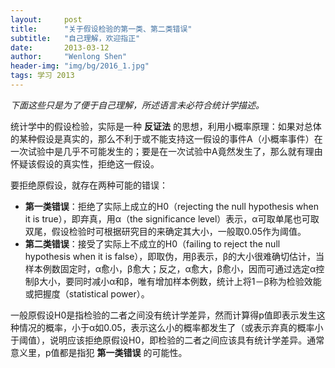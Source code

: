 ```yaml
---
layout:     post
title:      "关于假设检验的第一类、第二类错误"
subtitle:   "自己理解，欢迎指正"
date:       2013-03-12
author:     "Wenlong Shen"
header-img: "img/bg/2016_1.jpg"
tags: 学习 2013
---
```


*下面这些只是为了便于自己理解，所述语言未必符合统计学描述。*

统计学中的假设检验，实际是一种 **反证法** 的思想，利用小概率原理：如果对总体的某种假设是真实的，那么不利于或不能支持这一假设的事件A（小概率事件）在一次试验中是几乎不可能发生的；要是在一次试验中A竟然发生了，那么就有理由怀疑该假设的真实性，拒绝这一假设。

要拒绝原假设，就存在两种可能的错误：

* **第一类错误**：拒绝了实际上成立的H0（rejecting the null hypothesis when it is true），即弃真，用α（the significance level）表示，α可取单尾也可取双尾，假设检验时可根据研究目的来确定其大小，一般取0.05作为阈值。
* **第二类错误**：接受了实际上不成立的H0（failing to reject the null hypothesis when it is false），即取伪，用β表示，β的大小很难确切估计，当样本例数固定时，α愈小，β愈大；反之，α愈大，β愈小，因而可通过选定α控制β大小，要同时减小α和β，唯有增加样本例数，统计上将1－β称为检验效能或把握度（statistical power）。

一般原假设H0是指检验的二者之间没有统计学差异，然而计算得p值即表示发生这种情况的概率，小于α如0.05，表示这么小的概率都发生了（或表示弃真的概率小于阈值），说明应该拒绝原假设H0，即检验的二者之间应该具有统计学差异。通常意义里，p值都是指犯 **第一类错误** 的可能性。
